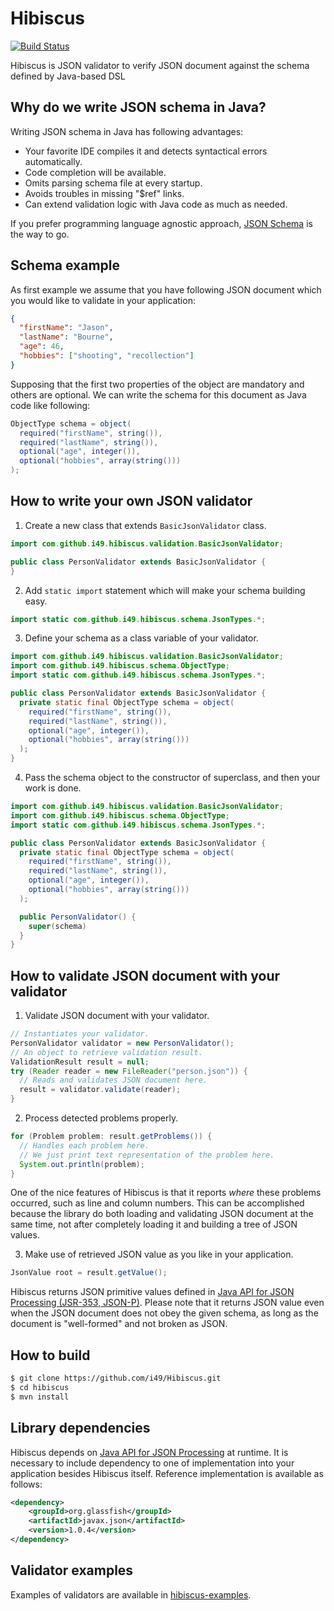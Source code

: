 # Hibiscus

[![Build Status](https://travis-ci.org/i49/Hibiscus.svg?branch=master)](https://travis-ci.org/i49/Hibiscus)

Hibiscus is JSON validator to verify JSON document against the schema defined by Java-based DSL

## Why do we write JSON schema in Java?
Writing JSON schema in Java has following advantages:

* Your favorite IDE compiles it and detects syntactical errors automatically.
* Code completion will be available.
* Omits parsing schema file at every startup.
* Avoids troubles in missing "$ref" links.
* Can extend validation logic with Java code as much as needed.

If you prefer programming language agnostic approach, [JSON Schema](http://json-schema.org/) is the way to go.

## Schema example

As first example we assume that you have following JSON document which you would like to validate in your application:

```json
{
  "firstName": "Jason",
  "lastName": "Bourne",
  "age": 46,
  "hobbies": ["shooting", "recollection"]
}
```

Supposing that the first two properties of the object are mandatory and others are optional.
We can write the schema for this document as Java code like following:

```java
ObjectType schema = object(
  required("firstName", string()),
  required("lastName", string()),
  optional("age", integer()),
  optional("hobbies", array(string()))
);
```

## How to write your own JSON validator

1. Create a new class that extends `BasicJsonValidator` class.

  ```java
  import com.github.i49.hibiscus.validation.BasicJsonValidator;

  public class PersonValidator extends BasicJsonValidator {
  }
  ```

2. Add `static import` statement which will make your schema building easy.

  ```java
  import static com.github.i49.hibiscus.schema.JsonTypes.*;
  ```

3. Define your schema as a class variable of your validator.

  ```java
  import com.github.i49.hibiscus.validation.BasicJsonValidator;
  import com.github.i49.hibiscus.schema.ObjectType;
  import static com.github.i49.hibiscus.schema.JsonTypes.*;

  public class PersonValidator extends BasicJsonValidator {
    private static final ObjectType schema = object(
      required("firstName", string()),
      required("lastName", string()),
      optional("age", integer()),
      optional("hobbies", array(string()))
    );
  }
  ```  
4. Pass the schema object to the constructor of superclass, and then your work is done.

  ```java
  import com.github.i49.hibiscus.validation.BasicJsonValidator;
  import com.github.i49.hibiscus.schema.ObjectType;
  import static com.github.i49.hibiscus.schema.JsonTypes.*;

  public class PersonValidator extends BasicJsonValidator {
    private static final ObjectType schema = object(
      required("firstName", string()),
      required("lastName", string()),
      optional("age", integer()),
      optional("hobbies", array(string()))
    );

    public PersonValidator() {
      super(schema)
    }
  }
  ```

## How to validate JSON document with your validator

1. Validate JSON document with your validator.

  ```java
  // Instantiates your validator.
  PersonValidator validator = new PersonValidator();
  // An object to retrieve validation result.
  ValidationResult result = null;
  try (Reader reader = new FileReader("person.json")) {
    // Reads and validates JSON document here.
    result = validator.validate(reader);
  }
  ```

2. Process detected problems properly.

  ```java
  for (Problem problem: result.getProblems()) {
    // Handles each problem here.
    // We just print text representation of the problem here.
    System.out.println(problem);
  }
  ```

 One of the nice features of Hibiscus is that it reports *where* these problems occurred,
 such as line and column numbers. This can be accomplished because the library do
 both loading and validating JSON document at the same time, not after completely loading it
 and building a tree of JSON values.

3. Make use of retrieved JSON value as you like in your application.

  ```java
  JsonValue root = result.getValue();
  ```

   Hibiscus returns JSON primitive values defined in [Java API for JSON Processing (JSR-353, JSON-P)](http://json-processing-spec.java.net/).
   Please note that it returns JSON value even when the JSON document does not obey the given schema, as long as the document is "well-formed" and not broken as JSON.

## How to build

```bash
$ git clone https://github.com/i49/Hibiscus.git
$ cd hibiscus
$ mvn install
```

## Library dependencies

Hibiscus depends on [Java API for JSON Processing](http://json-processing-spec.java.net/) at runtime. It is necessary to include dependency to one of implementation into your application besides Hibiscus itself. Reference implementation is available as follows:

```xml
<dependency>
    <groupId>org.glassfish</groupId>
    <artifactId>javax.json</artifactId>
    <version>1.0.4</version>
</dependency>
```

## Validator examples

Examples of validators are available in [hibiscus-examples](https://github.com/i49/Hibiscus/tree/master/hibiscus-examples).
